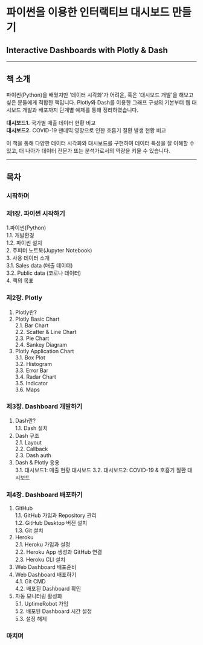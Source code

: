 # 파이썬을 이용한 인터랙티브 대시보드 만들기
## Interactive Dashboards with Plotly & Dash

---

## 책 소개
파이썬(Python)을 배웠지만 '데이터 시각화'가 어려운, 혹은 '대시보드 개발'을 해보고 싶은 분들에게 적합한 책입니다. Plotly와 Dash를 이용한 그래프 구성의 기본부터 웹 대시보드 개발과 배포까지 단계별 예제를 통해 정리하였습니다.

**대시보드1.** 국가별 매출 데이터 현황 비교  
**대시보드2.** COVID-19 팬데믹 영향으로 인한 호흡기 질환 발생 현황 비교

이 책을 통해 다양한 데이터 시각화와 대시보드를 구현하여 데이터 특성을 잘 이해할 수 있고, 더 나아가 데이터 전문가 또는 분석가로서의 역량을 키울 수 있습니다.

---
## 목차

### 시작하며

### 제1장. 파이썬 시작하기
1.파이썬(Python)  
  1.1. 개발환경  
  1.2. 파이썬 설치  
2. 주피터 노트북(Jupyter Notebook)  
3. 사용 데이터 소개  
  3.1. Sales data (매출 데이터)  
  3.2. Public data (코로나 데이터)  
4. 책의 목표  

### 제2장. Plotly
1. Plotly란?  
2. Plotly Basic Chart  
  2.1. Bar Chart  
  2.2. Scatter & Line Chart  
  2.3. Pie Chart  
  2.4. Sankey Diagram  
3. Plotly Application Chart  
  3.1. Box Plot  
  3.2. Histogram  
  3.3. Error Bar  
  3.4. Radar Chart  
  3.5. Indicator  
  3.6. Maps  

### 제3장. Dashboard 개발하기
1. Dash란?  
  1.1. Dash 설치  
2. Dash 구조  
  2.1. Layout  
  2.2. Callback  
  2.3. Dash auth  
3. Dash & Plotly 응용  
  3.1. 대시보드1: 매출 현황 대시보드
  3.2. 대시보드2: COVID-19 & 호흡기 질환 대시보드  

### 제4장. Dashboard 배포하기
1. GitHub  
  1.1. GitHub 가입과 Repository 관리  
  1.2. GitHub Desktop 버전 설치  
  1.3. Git 설치  
2. Heroku  
  2.1. Heroku 가입과 설정  
  2.2. Heroku App 생성과 GitHub 연결  
  2.3. Heroku CLI 설치  
3. Web Dashboard 배포준비  
4. Web Dashboard 배포하기  
  4.1. Git CMD  
  4.2. 배포된 Dashboard 확인  
5. 자동 모니터링 활성화  
  5.1. UptimeRobot 가입  
  5.2. 배포된 Dashboard 시간 설정  
  5.3. 설정 해제  

### 마치며

